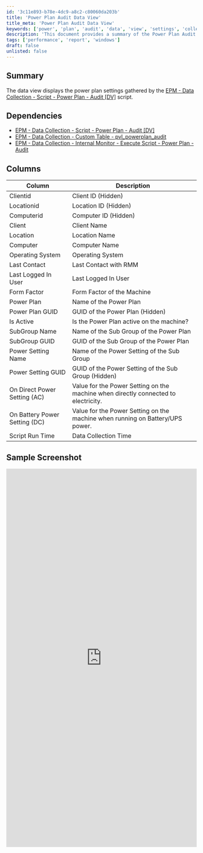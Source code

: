 ```yaml
---
id: '3c11e893-b78e-4dc9-a8c2-c80060da203b'
title: 'Power Plan Audit Data View'
title_meta: 'Power Plan Audit Data View'
keywords: ['power', 'plan', 'audit', 'data', 'view', 'settings', 'collection']
description: 'This document provides a summary of the Power Plan Audit Data View, detailing the power plan settings gathered by the EPM Data Collection script. It includes information about dependencies, columns, and a sample screenshot for visualization.'
tags: ['performance', 'report', 'windows']
draft: false
unlisted: false
---
```


## Summary

The data view displays the power plan settings gathered by the [EPM - Data Collection - Script - Power Plan - Audit [DV]](<../scripts/Power Plan - Audit DV.md>) script.

## Dependencies

- [EPM - Data Collection - Script - Power Plan - Audit [DV]](<../scripts/Power Plan - Audit DV.md>)  
- [EPM - Data Collection - Custom Table - pvl_powerplan_audit](<../tables/pvl_powerplan_audit.md>)  
- [EPM - Data Collection - Internal Monitor - Execute Script - Power Plan - Audit](<../monitors/Execute Script - Power Plan - Audit.md>)  

## Columns

| Column                     | Description                                               |
|---------------------------|-----------------------------------------------------------|
| Clientid                  | Client ID (Hidden)                                       |
| Locationid                | Location ID (Hidden)                                     |
| Computerid                | Computer ID (Hidden)                                     |
| Client                    | Client Name                                             |
| Location                  | Location Name                                           |
| Computer                  | Computer Name                                           |
| Operating System          | Operating System                                        |
| Last Contact              | Last Contact with RMM                                   |
| Last Logged In User       | Last Logged In User                                     |
| Form Factor               | Form Factor of the Machine                              |
| Power Plan                | Name of the Power Plan                                  |
| Power Plan GUID           | GUID of the Power Plan (Hidden)                         |
| Is Active                 | Is the Power Plan active on the machine?                |
| SubGroup Name             | Name of the Sub Group of the Power Plan                 |
| SubGroup GUID             | GUID of the Sub Group of the Power Plan                 |
| Power Setting Name        | Name of the Power Setting of the Sub Group              |
| Power Setting GUID        | GUID of the Power Setting of the Sub Group (Hidden)     |
| On Direct Power Setting (AC) | Value for the Power Setting on the machine when directly connected to electricity. |
| On Battery Power Setting (DC) | Value for the Power Setting on the machine when running on Battery/UPS power. |
| Script Run Time           | Data Collection Time                                    |

## Sample Screenshot

<iframe src="https://proval.itglue.com/attachments/14048242?preview=1" width="100%" height="1000px" frameborder="0"></iframe>

